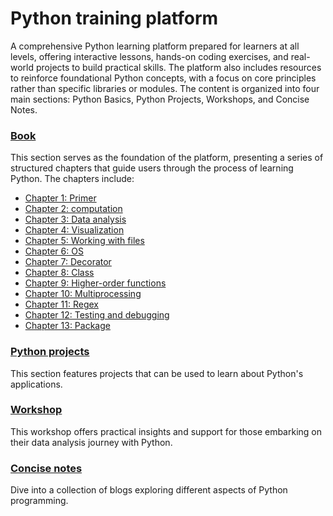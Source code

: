 # Python training platform
A comprehensive Python learning platform prepared for learners at all levels, offering interactive lessons, hands-on coding exercises, and real-world projects to build practical skills. The platform also includes resources to reinforce foundational Python concepts, with a focus on core principles rather than specific libraries or modules. The content is organized into four main sections: Python Basics, Python Projects, Workshops, and Concise Notes.


### [Book](book/overview/) 
This section serves as the foundation of the platform, presenting a series of structured chapters that guide users through the process of learning Python. The chapters include:

- [Chapter 1: Primer](book/ch1_primer/ch1_overview/)
- [Chapter 2: computation](book/ch2_computation/ch2_overview.md/)
- [Chapter 3: Data analysis](book/ch3_data_analysis/ch3_overview/)
- [Chapter 4: Visualization](book/ch4_visualization/ch4_overview/)
- [Chapter 5: Working with files](book/ch5_file/ch5_overview.md/)
- [Chapter 6: OS](book/ch6_os/ch6_overview.md/)
- [Chapter 7: Decorator](book/ch7_decorator/ch7_overview.md/)
- [Chapter 8: Class](book/ch8_class/ch8_overview.md/)
- [Chapter 9: Higher-order functions](book/ch9_high_funcs/ch9_overview.md/)
- [Chapter 10: Multiprocessing](book/ch10_multiprocessing/ch10_overview.md/)
- [Chapter 11: Regex](book/ch11_regex/ch11_overview.md/)
- [Chapter 12: Testing and debugging](book/ch12_debugging/ch12_overview.md/)
- [Chapter 13: Package](book/ch13_package/ch13_overview.md/)

### [Python projects](python_projects/overview.md/)
This section features projects that can be used to learn about Python's applications.

### [Workshop](workshop/) 
This workshop offers practical insights and support for those embarking on their data analysis journey with Python.

### [Concise notes](concise_notes/)
Dive into a collection of blogs exploring different aspects of Python programming.
